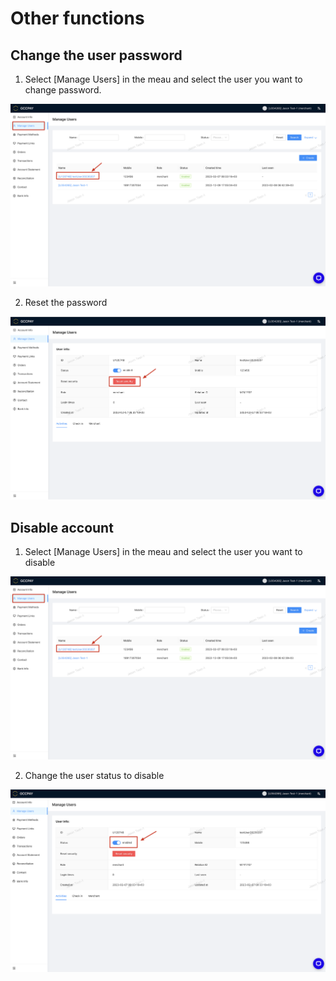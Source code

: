 # Other functions

## Change the user password

1. Select [Manage Users] in the meau and select the user you want to change password.


![img](../_media/otherFunctions-1.png ':size=90%')

2. Reset the password

![img](../_media/otherFunctions-2.png ':size=90%')

## Disable account

1. Select [Manage Users] in the meau and select the user you want to disable

![img](../_media/otherFunctions-3.png ':size=90%')

2. Change the user status to disable

![img](../_media/otherFunctions-4.png ':size=90%')